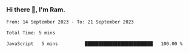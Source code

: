 ### Hi there 👋, I'm Ram.

<!--START_SECTION:waka-->

```txt
From: 14 September 2023 - To: 21 September 2023

Total Time: 5 mins

JavaScript   5 mins          █████████████████████████   100.00 %
```

<!--END_SECTION:waka-->
